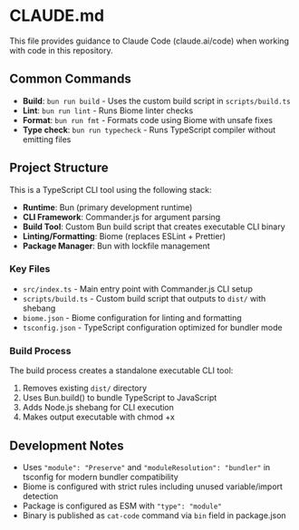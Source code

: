 # CLAUDE.md

This file provides guidance to Claude Code (claude.ai/code) when working with code in this repository.

## Common Commands

- **Build**: `bun run build` - Uses the custom build script in `scripts/build.ts`
- **Lint**: `bun run lint` - Runs Biome linter checks
- **Format**: `bun run fmt` - Formats code using Biome with unsafe fixes
- **Type check**: `bun run typecheck` - Runs TypeScript compiler without emitting files

## Project Structure

This is a TypeScript CLI tool using the following stack:
- **Runtime**: Bun (primary development runtime)
- **CLI Framework**: Commander.js for argument parsing
- **Build Tool**: Custom Bun build script that creates executable CLI binary
- **Linting/Formatting**: Biome (replaces ESLint + Prettier)
- **Package Manager**: Bun with lockfile management

### Key Files
- `src/index.ts` - Main entry point with Commander.js CLI setup
- `scripts/build.ts` - Custom build script that outputs to `dist/` with shebang
- `biome.json` - Biome configuration for linting and formatting
- `tsconfig.json` - TypeScript configuration optimized for bundler mode

### Build Process
The build process creates a standalone executable CLI tool:
1. Removes existing `dist/` directory
2. Uses Bun.build() to bundle TypeScript to JavaScript
3. Adds Node.js shebang for CLI execution
4. Makes output executable with chmod +x

## Development Notes

- Uses `"module": "Preserve"` and `"moduleResolution": "bundler"` in tsconfig for modern bundler compatibility
- Biome is configured with strict rules including unused variable/import detection
- Package is configured as ESM with `"type": "module"`
- Binary is published as `cat-code` command via `bin` field in package.json